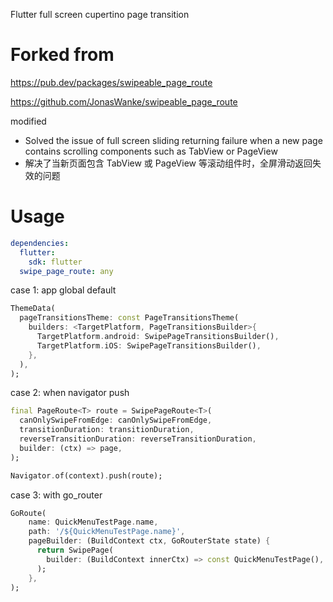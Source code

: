 Flutter full screen cupertino page transition

# Forked from
https://pub.dev/packages/swipeable_page_route

https://github.com/JonasWanke/swipeable_page_route

modified
* Solved the issue of full screen sliding returning failure when a new page contains scrolling components such as TabView or PageView
* 解决了当新页面包含 TabView 或 PageView 等滚动组件时，全屏滑动返回失效的问题

# Usage
```yaml
dependencies:
  flutter:
    sdk: flutter
  swipe_page_route: any
```

case 1: app global default
```dart
ThemeData(
  pageTransitionsTheme: const PageTransitionsTheme(
    builders: <TargetPlatform, PageTransitionsBuilder>{
      TargetPlatform.android: SwipePageTransitionsBuilder(),
      TargetPlatform.iOS: SwipePageTransitionsBuilder(),
    },
  ),
);
```

case 2: when navigator push
```dart
final PageRoute<T> route = SwipePageRoute<T>(
  canOnlySwipeFromEdge: canOnlySwipeFromEdge,
  transitionDuration: transitionDuration,
  reverseTransitionDuration: reverseTransitionDuration,
  builder: (ctx) => page,
);

Navigator.of(context).push(route);
```

case 3: with go_router
```dart
GoRoute(
    name: QuickMenuTestPage.name,
    path: '/${QuickMenuTestPage.name}',
    pageBuilder: (BuildContext ctx, GoRouterState state) {
      return SwipePage(
        builder: (BuildContext innerCtx) => const QuickMenuTestPage(),
      );
    },
);
```